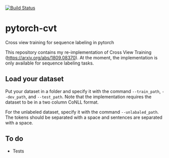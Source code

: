 [![Build Status](https://travis-ci.org/rezkaaufar/pytorch-cvt.svg?branch=master)](https://travis-ci.org/rezkaaufar/pytorch-cvt)

# pytorch-cvt
Cross view training for sequence labeling in pytorch

This repository contains my re-implementation of Cross View Training (https://arxiv.org/abs/1809.08370). At the moment, the implementation is only available for sequence labeling tasks.

## Load your dataset
Put your dataset in a folder and specify it with the command `--train_path`, `--dev_path`, and `--test_path`. Note that the implementation requires the dataset to be in a two column CoNLL format.

For the unlabeled dataset, specify it with the command `--unlabaled_path`. The tokens should be separated with a space and sentences are separated with a space.

## To do
- Tests
